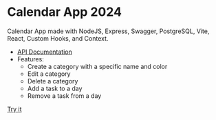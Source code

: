 # Calendar App 2024

Calendar App made with NodeJS, Express, Swagger, PostgreSQL, Vite, React, Custom Hooks, and Context.

- [API Documentation](https://server-pern-kodp.onrender.com/api/v1/docs/)
- Features:
  - Create a category with a specific name and color
  - Edit a category
  - Delete a category
  - Add a task to a day
  - Remove a task from a day

[Try it](https://calendar-app-client-pern.onrender.com/)
